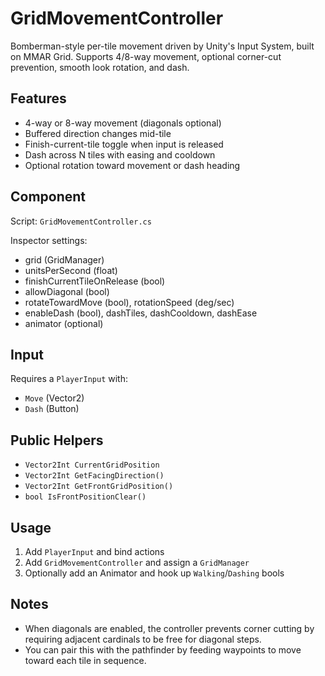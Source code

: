 # GridMovementController

Bomberman-style per-tile movement driven by Unity's Input System, built on MMAR Grid. Supports 4/8-way movement, optional corner-cut prevention, smooth look rotation, and dash.

## Features

* 4-way or 8-way movement (diagonals optional)
* Buffered direction changes mid-tile
* Finish-current-tile toggle when input is released
* Dash across N tiles with easing and cooldown
* Optional rotation toward movement or dash heading

## Component

Script: `GridMovementController.cs`

Inspector settings:

* grid (GridManager)
* unitsPerSecond (float)
* finishCurrentTileOnRelease (bool)
* allowDiagonal (bool)
* rotateTowardMove (bool), rotationSpeed (deg/sec)
* enableDash (bool), dashTiles, dashCooldown, dashEase
* animator (optional)

## Input

Requires a `PlayerInput` with:

* `Move` (Vector2)
* `Dash` (Button)

## Public Helpers

* `Vector2Int CurrentGridPosition`
* `Vector2Int GetFacingDirection()`
* `Vector2Int GetFrontGridPosition()`
* `bool IsFrontPositionClear()`

## Usage


1. Add `PlayerInput` and bind actions
2. Add `GridMovementController` and assign a `GridManager`
3. Optionally add an Animator and hook up `Walking`/`Dashing` bools

## Notes

* When diagonals are enabled, the controller prevents corner cutting by requiring adjacent cardinals to be free for diagonal steps.
* You can pair this with the pathfinder by feeding waypoints to move toward each tile in sequence.


